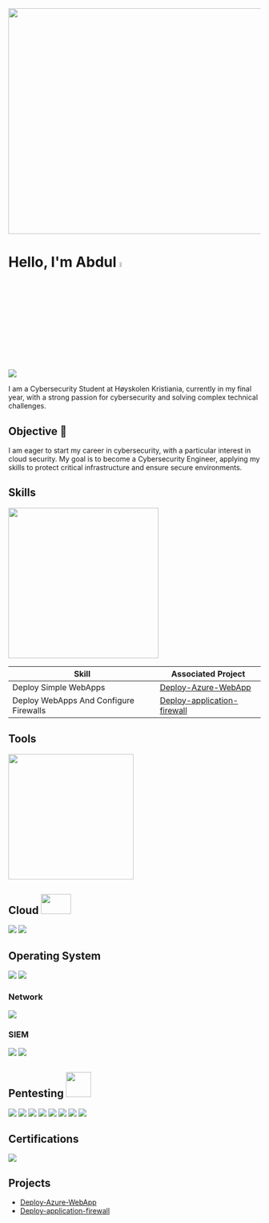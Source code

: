 <div align="center">
  <img src="https://media.giphy.com/media/Yfr0yDwbR8K0DtXjm9/giphy.gif" width="600" height="450">
</div>

# Hello, I'm Abdul <img src="https://media.giphy.com/media/hvRJCLFzcasrR4ia7z/giphy.gif" width="5%">
<a href="https://www.linkedin.com/in/abdul-rafeh-alvi-8b9a00290/"><img src="https://img.shields.io/badge/-LinkedIn-0072b1?&style=for-the-badge&logo=linkedin&logoColor=white" /></a>

I am a Cybersecurity Student at Høyskolen Kristiania, currently in my final year, with a strong passion for cybersecurity and solving complex technical challenges.

## Objective 🔭

I am eager to start my career in cybersecurity, with a particular interest in cloud security. My goal is to become a Cybersecurity Engineer, applying my skills to protect critical infrastructure and ensure secure environments.

## Skills 
<img src="https://media.giphy.com/media/r9pNPo8J0AYB47JjYU/giphy.gif" width="300" height="300">

| Skill                                         | Associated Project         |
|-----------------------------------------------|----------------------------|
| Deploy Simple WebApps | <a href="https://github.com/abdulr15352/Deploy-Azure-WebApp/tree/main">Deploy-Azure-WebApp</a>|
| Deploy WebApps And Configure Firewalls | <a href="https://github.com/abdulr15352/Deploy-application-firewall/blob/main/README.md">Deploy-application-firewall</a>|

## Tools 
<img src="https://media.giphy.com/media/EzwHxGPqnk5cacgQ0X/giphy.gif" width="250" height="250">

## Cloud <img src="https://media.giphy.com/media/l46Cq6tr96hk5NoNW/giphy.gif" width="60" height="40">
<div>
    <img src="https://img.shields.io/badge/-AWS-232F3E?&style=for-the-badge&logo=amazon-aws&logoColor=white" />
    <img src="https://img.shields.io/badge/-Azure-0078D4?&style=for-the-badge&logo=microsoft-azure&logoColor=white" /> 
</div>

## Operating System
<div> 
    <img src="https://img.shields.io/badge/-Linux-FCC624?&style=for-the-badge&logo=linux&logoColor=black" /> 
    <img src="https://img.shields.io/badge/-Windows-0078D6?&style=for-the-badge&logo=windows&logoColor=white" /> 
</div>

### Network
<div>
    <img src="https://img.shields.io/badge/-Wireshark-1679A7?&style=for-the-badge&logo=Wireshark&logoColor=white" />
</div>


### SIEM
<div>
    <img src="https://img.shields.io/badge/-Splunk-000000?&style=for-the-badge&logo=Splunk&logoColor=white" />
    <img src="https://img.shields.io/badge/-Elastic-005571?&style=for-the-badge&logo=Elastic&logoColor=white" />
</div>

## Pentesting <img src="https://media.giphy.com/media/2DUl6BtXGAx2uyqIas/giphy.gif" width="50" height="50">
<div> 
    <img src="https://img.shields.io/badge/-Burp_Suite-FF5722?&style=for-the-badge&logo=Burp-Suite&logoColor=white" /> 
    <img src="https://img.shields.io/badge/-Nmap-005C9C?&style=for-the-badge&logo=Nmap&logoColor=white" /> 
    <img src="https://img.shields.io/badge/-Metasploit-2F2F2F?&style=for-the-badge&logo=Metasploit&logoColor=white" /> 
    <img src="https://img.shields.io/badge/-Kali_Linux-557C94?&style=for-the-badge&logo=Kali-Linux&logoColor=white" /> 
    <img src="https://img.shields.io/badge/-OWASP_ZAP-000000?&style=for-the-badge&logo=OWASP&logoColor=white" />
    <img src="https://img.shields.io/badge/-Nikto-B72A33?&style=for-the-badge&logoColor=white" />
    <img src="https://img.shields.io/badge/-Nessus-00A1E0?&style=for-the-badge&logo=Nessus&logoColor=white" />
    <img src="https://img.shields.io/badge/-Parrot_OS-58C2B0?&style=for-the-badge&logo=Parrot-OS&logoColor=white" />
</div>

## Certifications
<div>
<a href="https://tryhackme.com/room/jrpenetrationtester">
    <img src="https://img.shields.io/badge/-Junior_Penetration_Tester-009C00?&style=for-the-badge&logo=TryHackMe&logoColor=white" />
</a>
</div>

## Projects
- <a href="https://github.com/abdulr15352/Deploy-Azure-WebApp/tree/main">Deploy-Azure-WebApp</a>
- <a href="https://github.com/abdulr15352/Deploy-application-firewall/blob/main/README.md">Deploy-application-firewall</a>
